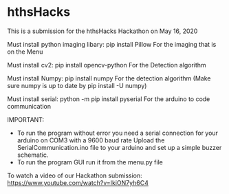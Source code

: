# hthsHacks
This is a submission for the hthsHacks Hackathon on May 16, 2020

Must install python imaging libary: pip install Pillow
For the imaging that is on the Menu

Must install cv2: pip install opencv-python
For the Detection algorithm

Must install Numpy: pip install numpy
For the detection algorithm 
(Make sure numpy is up to date by pip install -U numpy)

Must install serial: python -m pip install pyserial
For the arduino to code communication

IMPORTANT:
- To run the program without error you need a serial connection for your arduino on COM3 with a 9600 baud rate
Upload the SerialCommunication.ino file to your arduino and set up a simple buzzer schematic.
- To run the program GUI run it from the menu.py file

To watch a video of our Hackathon submission: https://www.youtube.com/watch?v=IkiON7yh6C4
